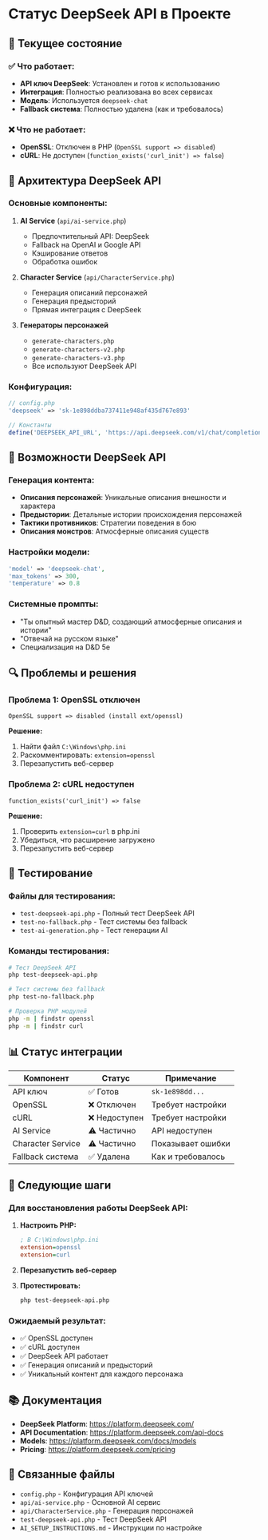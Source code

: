 # Статус DeepSeek API в Проекте

## 🎯 **Текущее состояние**

### ✅ **Что работает:**
- **API ключ DeepSeek**: Установлен и готов к использованию
- **Интеграция**: Полностью реализована во всех сервисах
- **Модель**: Используется `deepseek-chat`
- **Fallback система**: Полностью удалена (как и требовалось)

### ❌ **Что не работает:**
- **OpenSSL**: Отключен в PHP (`OpenSSL support => disabled`)
- **cURL**: Не доступен (`function_exists('curl_init') => false`)

## 🔧 **Архитектура DeepSeek API**

### **Основные компоненты:**

1. **AI Service** (`api/ai-service.php`)
   - Предпочтительный API: DeepSeek
   - Fallback на OpenAI и Google API
   - Кэширование ответов
   - Обработка ошибок

2. **Character Service** (`api/CharacterService.php`)
   - Генерация описаний персонажей
   - Генерация предысторий
   - Прямая интеграция с DeepSeek

3. **Генераторы персонажей**
   - `generate-characters.php`
   - `generate-characters-v2.php`
   - `generate-characters-v3.php`
   - Все используют DeepSeek API

### **Конфигурация:**
```php
// config.php
'deepseek' => 'sk-1e898ddba737411e948af435d767e893'

// Константы
define('DEEPSEEK_API_URL', 'https://api.deepseek.com/v1/chat/completions');
```

## 🚀 **Возможности DeepSeek API**

### **Генерация контента:**
- **Описания персонажей**: Уникальные описания внешности и характера
- **Предыстории**: Детальные истории происхождения персонажей
- **Тактики противников**: Стратегии поведения в бою
- **Описания монстров**: Атмосферные описания существ

### **Настройки модели:**
```php
'model' => 'deepseek-chat',
'max_tokens' => 300,
'temperature' => 0.8
```

### **Системные промпты:**
- "Ты опытный мастер D&D, создающий атмосферные описания и истории"
- "Отвечай на русском языке"
- Специализация на D&D 5e

## 🔍 **Проблемы и решения**

### **Проблема 1: OpenSSL отключен**
```
OpenSSL support => disabled (install ext/openssl)
```

**Решение:**
1. Найти файл `C:\Windows\php.ini`
2. Раскомментировать: `extension=openssl`
3. Перезапустить веб-сервер

### **Проблема 2: cURL недоступен**
```
function_exists('curl_init') => false
```

**Решение:**
1. Проверить `extension=curl` в php.ini
2. Убедиться, что расширение загружено
3. Перезапустить веб-сервер

## 🧪 **Тестирование**

### **Файлы для тестирования:**
- `test-deepseek-api.php` - Полный тест DeepSeek API
- `test-no-fallback.php` - Тест системы без fallback
- `test-ai-generation.php` - Тест генерации AI

### **Команды тестирования:**
```bash
# Тест DeepSeek API
php test-deepseek-api.php

# Тест системы без fallback
php test-no-fallback.php

# Проверка PHP модулей
php -m | findstr openssl
php -m | findstr curl
```

## 📊 **Статус интеграции**

| Компонент | Статус | Примечание |
|-----------|--------|------------|
| API ключ | ✅ Готов | `sk-1e898dd...` |
| OpenSSL | ❌ Отключен | Требует настройки |
| cURL | ❌ Недоступен | Требует настройки |
| AI Service | ⚠️ Частично | API недоступен |
| Character Service | ⚠️ Частично | Показывает ошибки |
| Fallback система | ✅ Удалена | Как и требовалось |

## 🎯 **Следующие шаги**

### **Для восстановления работы DeepSeek API:**

1. **Настроить PHP:**
   ```ini
   ; В C:\Windows\php.ini
   extension=openssl
   extension=curl
   ```

2. **Перезапустить веб-сервер**

3. **Протестировать:**
   ```bash
   php test-deepseek-api.php
   ```

### **Ожидаемый результат:**
- ✅ OpenSSL доступен
- ✅ cURL доступен
- ✅ DeepSeek API работает
- ✅ Генерация описаний и предысторий
- ✅ Уникальный контент для каждого персонажа

## 📚 **Документация**

- **DeepSeek Platform**: https://platform.deepseek.com/
- **API Documentation**: https://platform.deepseek.com/api-docs
- **Models**: https://platform.deepseek.com/docs/models
- **Pricing**: https://platform.deepseek.com/pricing

## 🔗 **Связанные файлы**

- `config.php` - Конфигурация API ключей
- `api/ai-service.php` - Основной AI сервис
- `api/CharacterService.php` - Генерация персонажей
- `test-deepseek-api.php` - Тест DeepSeek API
- `AI_SETUP_INSTRUCTIONS.md` - Инструкции по настройке
